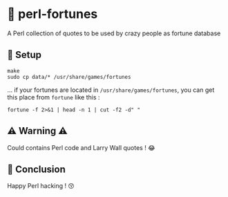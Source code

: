 # :speech_balloon: perl-fortunes
A Perl collection of quotes to be used by crazy people as fortune database 

## :hammer: Setup
```
make
sudo cp data/* /usr/share/games/fortunes
```

... if your fortunes are located in `/usr/share/games/fortunes`, you can get this place from `fortune` like this : 
```
fortune -f 2>&1 | head -n 1 | cut -f2 -d" "
```

## :warning: Warning :warning: 
Could contains Perl code and Larry Wall quotes ! :joy:

## :monkey: Conclusion
Happy Perl hacking ! :kissing_closed_eyes:
